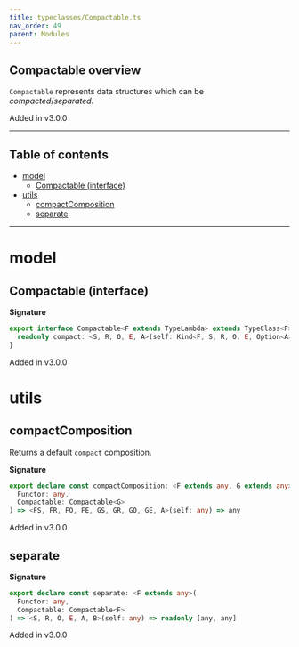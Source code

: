 ```yaml
---
title: typeclasses/Compactable.ts
nav_order: 49
parent: Modules
---
```


## Compactable overview

`Compactable` represents data structures which can be _compacted_/_separated_.

Added in v3.0.0

---

<h2 class="text-delta">Table of contents</h2>

- [model](#model)
  - [Compactable (interface)](#compactable-interface)
- [utils](#utils)
  - [compactComposition](#compactcomposition)
  - [separate](#separate)

---

# model

## Compactable (interface)

**Signature**

```ts
export interface Compactable<F extends TypeLambda> extends TypeClass<F> {
  readonly compact: <S, R, O, E, A>(self: Kind<F, S, R, O, E, Option<A>>) => Kind<F, S, R, O, E, A>
}
```

Added in v3.0.0

# utils

## compactComposition

Returns a default `compact` composition.

**Signature**

```ts
export declare const compactComposition: <F extends any, G extends any>(
  Functor: any,
  Compactable: Compactable<G>
) => <FS, FR, FO, FE, GS, GR, GO, GE, A>(self: any) => any
```

Added in v3.0.0

## separate

**Signature**

```ts
export declare const separate: <F extends any>(
  Functor: any,
  Compactable: Compactable<F>
) => <S, R, O, E, A, B>(self: any) => readonly [any, any]
```

Added in v3.0.0
